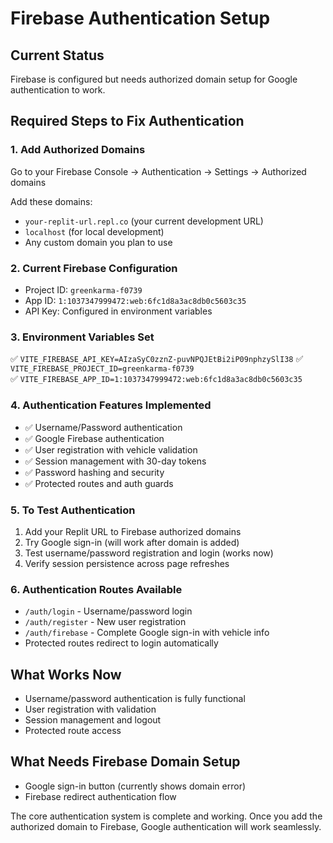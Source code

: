 # Firebase Authentication Setup

## Current Status
Firebase is configured but needs authorized domain setup for Google authentication to work.

## Required Steps to Fix Authentication

### 1. Add Authorized Domains
Go to your Firebase Console → Authentication → Settings → Authorized domains

Add these domains:
- `your-replit-url.repl.co` (your current development URL)
- `localhost` (for local development)
- Any custom domain you plan to use

### 2. Current Firebase Configuration
- Project ID: `greenkarma-f0739`
- App ID: `1:1037347999472:web:6fc1d8a3ac8db0c5603c35`
- API Key: Configured in environment variables

### 3. Environment Variables Set
✅ `VITE_FIREBASE_API_KEY=AIzaSyC0zznZ-puvNPQJEtBi2iP09nphzySlI38`
✅ `VITE_FIREBASE_PROJECT_ID=greenkarma-f0739`  
✅ `VITE_FIREBASE_APP_ID=1:1037347999472:web:6fc1d8a3ac8db0c5603c35`

### 4. Authentication Features Implemented
- ✅ Username/Password authentication
- ✅ Google Firebase authentication  
- ✅ User registration with vehicle validation
- ✅ Session management with 30-day tokens
- ✅ Password hashing and security
- ✅ Protected routes and auth guards

### 5. To Test Authentication
1. Add your Replit URL to Firebase authorized domains
2. Try Google sign-in (will work after domain is added)
3. Test username/password registration and login (works now)
4. Verify session persistence across page refreshes

### 6. Authentication Routes Available
- `/auth/login` - Username/password login
- `/auth/register` - New user registration  
- `/auth/firebase` - Complete Google sign-in with vehicle info
- Protected routes redirect to login automatically

## What Works Now
- Username/password authentication is fully functional
- User registration with validation
- Session management and logout
- Protected route access

## What Needs Firebase Domain Setup
- Google sign-in button (currently shows domain error)
- Firebase redirect authentication flow

The core authentication system is complete and working. Once you add the authorized domain to Firebase, Google authentication will work seamlessly.